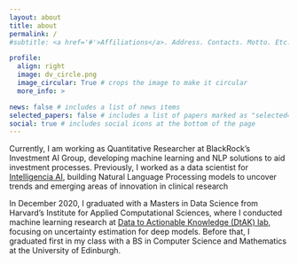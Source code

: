 ```yaml
---
layout: about
title: about
permalink: /
#subtitle: <a href='#'>Affiliations</a>. Address. Contacts. Motto. Etc.

profile:
  align: right
  image: dv_circle.png
  image_circular: True # crops the image to make it circular
  more_info: >

news: false # includes a list of news items
selected_papers: false # includes a list of papers marked as "selected={true}"
social: true # includes social icons at the bottom of the page
---
```


Currently, I am working as Quantitative Researcher at BlackRock’s Investment AI Group, developing machine learning and NLP solutions to aid investment processes. Previously, I worked as a data scientist for [Intelligencia AI](https://www.intelligencia.ai/), building Natural Language Processing models to uncover trends and emerging areas of innovation in clinical research

In December 2020, I graduated with a Masters in Data Science from Harvard’s Institute for Applied Computational Sciences, where I conducted machine learning research at [Data to Actionable Knowledge (DtAK) lab](https://dtak.github.io/), focusing on uncertainty estimation for deep models. Before that, I graduated first in my class with a BS in Computer Science and Mathematics at the University of Edinburgh. 